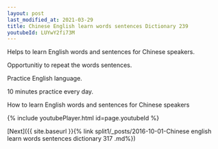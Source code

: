 ```yaml
---
layout: post
last_modified_at: 2021-03-29
title: Chinese English learn words sentences Dictionary 239 
youtubeId: LUYwY2fi73M
---
```

 
 
Helps to learn English words and sentences for Chinese speakers.

Opportunitiy to repeat the words sentences. 

Practice English language. 
 
10 minutes practice every day. 
 
How to learn English words and sentences for Chinese speakers 
 
{% include youtubePlayer.html id=page.youtubeId %}
 
 
[Next]({{ site.baseurl }}{% link  split1/_posts/2016-10-01-Chinese english learn words sentences dictionary 317 .md%})
 
